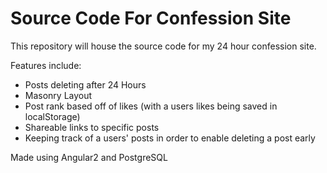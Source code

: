 # Source Code For Confession Site #

This repository will house the source code for my 24 hour confession site.

Features include:
- Posts deleting after 24 Hours
- Masonry Layout
- Post rank based off of likes (with a users likes being saved in localStorage)
- Shareable links to specific posts
- Keeping track of a users' posts in order to enable deleting a post early

Made using Angular2 and PostgreSQL
